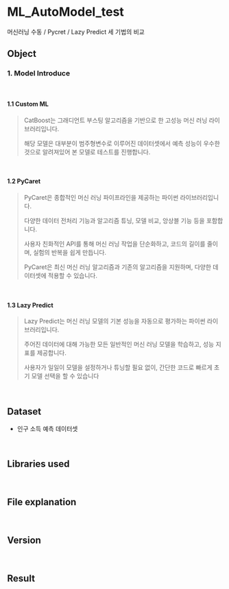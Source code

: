 # ML_AutoModel_test

머신러닝 수동 / Pycret / Lazy Predict 세 기법의 비교

## Object

### 1. Model Introduce
<br/>

#### 1.1 Custom ML

> CatBoost는 그래디언트 부스팅 알고리즘을 기반으로 한 고성능 머신 러닝 라이브러리입니다.
>
> 해당 모델은 대부분이 범주형변수로 이루어진 데이터셋에서 예측 성능이 우수한 것으로 알려져있어 본 모델로 테스트를 진행합니다.
<br/>

#### 1.2 PyCaret

> PyCaret은 종합적인 머신 러닝 파이프라인을 제공하는 파이썬 라이브러리입니다.
>
> 다양한 데이터 전처리 기능과 알고리즘 튜닝, 모델 비교, 앙상블 기능 등을 포함합니다.
>
> 사용자 친화적인 API를 통해 머신 러닝 작업을 단순화하고, 코드의 길이를 줄이며, 실험의 반복을 쉽게 만듭니다.
>
> PyCaret은 최신 머신 러닝 알고리즘과 기존의 알고리즘을 지원하며, 다양한 데이터셋에 적용할 수 있습니다.
<br/>

#### 1.3 Lazy Predict
> Lazy Predict는 머신 러닝 모델의 기본 성능을 자동으로 평가하는 파이썬 라이브러리입니다.
>
> 주어진 데이터에 대해 가능한 모든 일반적인 머신 러닝 모델을 학습하고, 성능 지표를 제공합니다.
>
> 사용자가 일일이 모델을 설정하거나 튜닝할 필요 없이, 간단한 코드로 빠르게 초기 모델 선택을 할 수 있습니다
<br/>

## Dataset

- 인구 소득 예측 데이터셋
<br/>

## Libraries used
<br/>

## File explanation
<br/>

## Version
<br/>

## Result
